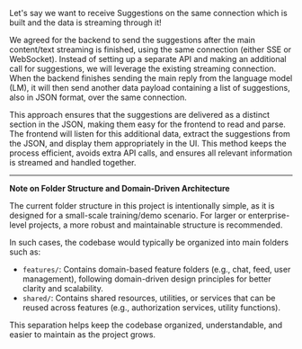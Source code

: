 Let's say we want to receive Suggestions on the same connection which is built and the data is streaming through it!

We agreed for the backend to send the suggestions after the main content/text streaming is finished, using the same connection (either SSE or WebSocket). Instead of setting up a separate API and making an additional call for suggestions, we will leverage the existing streaming connection. When the backend finishes sending the main reply from the language model (LM), it will then send another data payload containing a list of suggestions, also in JSON format, over the same connection.

This approach ensures that the suggestions are delivered as a distinct section in the JSON, making them easy for the frontend to read and parse. The frontend will listen for this additional data, extract the suggestions from the JSON, and display them appropriately in the UI. This method keeps the process efficient, avoids extra API calls, and ensures all relevant information is streamed and handled together.

---

**Note on Folder Structure and Domain-Driven Architecture**

The current folder structure in this project is intentionally simple, as it is designed for a small-scale training/demo scenario. For larger or enterprise-level projects, a more robust and maintainable structure is recommended.

In such cases, the codebase would typically be organized into main folders such as:
- `features/`: Contains domain-based feature folders (e.g., chat, feed, user management), following domain-driven design principles for better clarity and scalability.
- `shared/`: Contains shared resources, utilities, or services that can be reused across features (e.g., authorization services, utility functions).

This separation helps keep the codebase organized, understandable, and easier to maintain as the project grows.